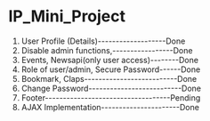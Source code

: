 # IP_Mini_Project

1. User Profile (Details)-------------------Done
2. Disable admin functions,-----------------Done
3. Events, Newsapi(only user access)--------Done
4. Role of user/admin, Secure Password------Done
5. Bookmark, Claps--------------------------Done
6. Change Password--------------------------Done
7. Footer-----------------------------------Pending
8. AJAX Implementation----------------------Done